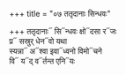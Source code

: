 +++
title = "०७ ततृदानाः सिन्धवः"

+++
ततृदानाः᳓ सि᳓न्धवः क्षो᳓दसा र᳓जः  
प्र᳓ सस्रुर् धेन᳓वो यथा  
स्यन्ना᳓ अ᳓श्वा इवा᳓ध्वनो विमो᳓चने  
वि᳓ य᳓द् व᳓र्तन्त एनि᳓यः